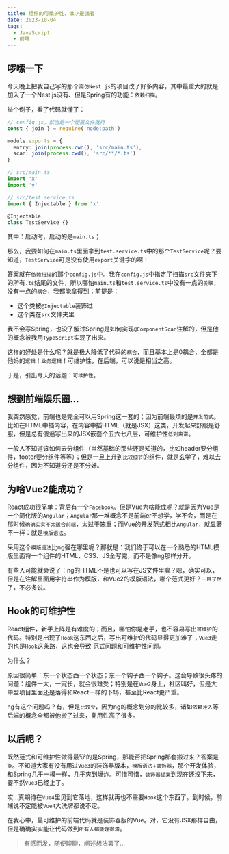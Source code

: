 ```yaml
---
title: 组件的可维护性，谁才是强者
date: 2023-10-04
tags:
  - JavaScript
  - 前端
---
```


## 啰嗦一下

今天晚上把我自己写的那个`高仿Nest.js`的项目改了好多内容，其中最重大的就是加入了一个Nest.js没有、但是Spring有的功能：`依赖扫描`。

举个例子，看了代码就懂了：

```typescript
// config.js，就当是一个配置文件就行
const { join } = require('node:path')

module.exports = {
  entry: join(process.cwd(), 'src/main.ts'),
  scan: join(process.cwd(), 'src/**/*.ts')
}
```

```typescript
// src/main.ts
import 'x'
import 'y'
```

```typescript
// src/test.service.ts
import { Injectable } from 'x'

@Injectable
class TestService {}
```

其中：启动时，启动的是`main.ts`；

那么，我要如何在`main.ts`里面拿到`test.service.ts`中的那个`TestService`呢？要知道，`TestService`可是没有使用`export`关键字的啊！

答案就在`依赖扫描`的那个`config.js`中。我在`config.js`中指定了扫描`src`文件夹下的所有`.ts`结尾的文件，所以哪怕`main.ts`和`test.service.ts`中没有一点的`关联`，没有一点的`耦合`，我都能拿得到；前提是：

* 这个类被`@Injectable`装饰过
* 这个类在`src`文件夹里

我不会写Spring，也没了解过Spring是如何实现`@ComponentScan`注解的，但是他的概念被我用`TypeScript`实现了出来。

这样的好处是什么呢？就是极大降低了代码的`耦合`，而且基本上是0耦合，全都是他妈的`逻辑`！`业务逻辑`！可维护性，在后端，可以说是相当之高。

于是，引出今天的话题：`可维护性`。

## 想到前端娱乐圈…

我突然感觉，前端也是完全可以用Spring这一套的；因为前端最烦的是`开发范式`。比如在HTML中插内容，在内容中插HTML（就是JSX）这类，开发起来舒服是舒服，但是总有傻逼写出来的JSX嵌套个五六七八层，可维护性`低到离谱`。

一般人不知道该如何去分组件（当然基础的那些还是知道的，比如header要分组件，footer要分组件等等）；但是一旦上升到`比较细节`的组件，就是玄学了，难以去分组件，因为不知道分还是不分好。

## 为啥Vue2能成功？

React成功很简单：背后有一个`Facebook`。但是Vue为啥能成呢？就是因为Vue是一个简化版的`Angular`；`Angular`那一堆概念不是前端er不想学，学不会，而是在那时候`确确实实不太适合前端`，太过于笨重；而Vue的开发范式相比`Angular`，就显著不一样：就是`模版语法`。

采用这个`模版语法`比ng强在哪里呢？那就是：我们终于可以在一个熟悉的HTML模版里面将一个组件的HTML、CSS、JS全写完，而不是像ng那样分开。

有些人可能就会说了：ng的HTML不是也可以写在JS文件里嘛？嗯，确实可以，但是在注解里面用字符串作为模版，和Vue2的模版语法，哪个范式更好？`一目了然`了，不必多说。

## Hook的可维护性

React组件，新手上阵是有难度的；而且，哪怕你是老手，也不容易写出`可维护`的代码。特别是出现了`Hook`这东西之后，写出可维护的代码显得更加难了；`Vue3`走的也是`Hook`这条路，这也会导致`范式问题和可维护性问题。

为什么？

原因很简单：东一个状态西一个状态；东一个钩子西一个钩子。这会导致很头疼的问题：组件一大，一冗长，就会很难受；特别是在`Vue2`身上，社区叫好，但是大中型项目里面还是落得和React一样的下场，甚至比React更严重。

ng有这个问题吗？有，但是`比较少`，因为ng的概念划分的比较多，诸如`依赖注入`等后端的概念全都被他搬了过来，复用性高了很多。

## 以后呢？

既然范式和可维护性做得最🐮的是Spring，那能否把Spring那套搬过来？答案是`能`。不知道大家有没有用过`Vue3`的装饰器版本，`模版语法`+`装饰器`，那个开发体验，和Spring几乎一模一样，几乎爽到爆炸。可惜可惜，`装饰器提案`到现在还没下来，要不然`Vue3`已经上了。

哎…真期待在`Vue4`里见到它落地，这样就再也不需要`Hook`这个东西了。到时候，前端说不定能被`Vue4`大洗牌都说不定。

在我心中，最可维护的前端代码就是装饰器版的Vue。对，它没有JSX那样自由，但是确确实实能让代码做到`所有人都能理得清`。

> 有感而发，随便聊聊，阐述想法罢了...

